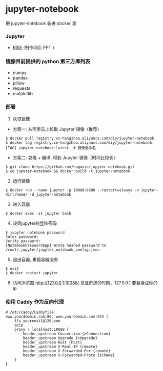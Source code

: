 # jupyter-notebook
把 jupyter-notebook 装进 docker 里

### Jupyter
+ [RISE](https://github.com/damianavila/RISE) (制作网页 PPT )

### 镜像目前提供的 python 第三方库列表
+ numpy
+ pandas
+ pillow
+ requests
+ matplotlib

### 部署
1. 获取镜像
- 方案一: 从阿里云上拉取 Jupyter 镜像（推荐）
```
$ docker pull registry.cn-hangzhou.aliyuncs.com/diy/jupyter-notebook
$ docker tag registry.cn-hangzhou.aliyuncs.com/diy/jupyter-notebook:[TAG] jupyter-notebook:latest  # 镜像重命名
```
- 方案二: 克隆 + 编译, 得到 Jupyter 镜像（时间比较长）
```
$ git clone https://github.com/hugoxia/jupyter-notebook.git
$ cd jupyter-notebook && docker build -t jupyter-notebook .
```

2. 运行镜像
```
$ docker run --name jupyter -p 10088:8888 --restart=always -v jupyter-dir:/home/ -d jupyter-notebook
```
3. 进入容器
```
$ docker exec -it jupyter bash
```
4. 设置jupyter的登陆密码
```
$ jupyter notebook password
Enter password:
Verify password:
[NotebookPasswordApp] Wrote hashed password to /root/.jupyter/jupyter_notebook_config.json
```
5. 退出容器, 重启容器服务
```
$ exit
$ docker restart jupyter
```
6. 访问浏览器 http://127.0.0.1:10088/ 见证奇迹的时刻，127.0.0.1 要替换成你的 ip

### 使用 Caddy 作为反向代理
```
# /etc/caddy/Caddyfile
www.yourdomain.com:80, www.yourdomain.com:443 {
    tls youremail@126.com
    gzip
    proxy / localhost:10088 {
        header_upstream Connection {>Connection}
        header_upstream Upgrade {>Upgrade}
        header_upstream Host {host}
        header_upstream X-Real-IP {remote}
        header_upstream X-Forwarded-For {remote}
        header_upstream X-Forwarded-Proto {scheme}
    }
}
```
